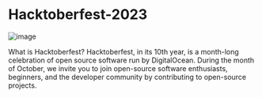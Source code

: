 # Hacktoberfest-2023
![image](https://github.com/vidyaa18/Hacktoberfest-2023/assets/87689661/afdfc5a3-e6a8-49a5-9cb7-9ef8c7e42e0c)

What is Hacktoberfest?
Hacktoberfest, in its 10th year, is a month-long celebration of open source software run by DigitalOcean. During the month of October, we invite you to join open-source software enthusiasts, beginners, and the developer community by contributing to open-source projects. 
